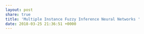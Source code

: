 ```yaml
---
layout: post
share: true
title: 'Multiple Instance Fuzzy Inference Neural Networks '
date: 2018-03-25 21:36:51 +0000
---
```

